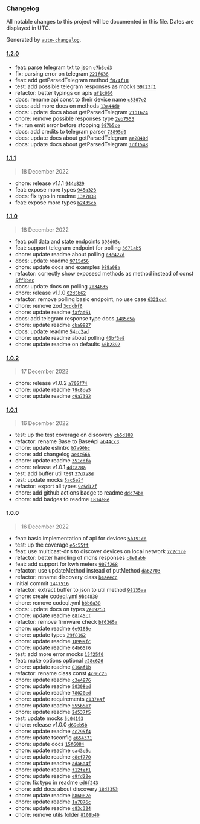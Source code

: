 ### Changelog

All notable changes to this project will be documented in this file. Dates are displayed in UTC.

Generated by [`auto-changelog`](https://github.com/CookPete/auto-changelog).

#### [1.2.0](https://github.com/jvandenaardweg/homewizard-energy-api/compare/1.1.1...1.2.0)

- feat: parse telegram txt to json [`e7b3ed3`](https://github.com/jvandenaardweg/homewizard-energy-api/commit/e7b3ed374a7a476d58ccf668793e5aaeebf1acf8)
- fix: parsing error on telegram [`221f636`](https://github.com/jvandenaardweg/homewizard-energy-api/commit/221f636b2b246d073d91cc6f67d2cbe9ccae0d54)
- feat: add getParsedTelegram method [`f874f18`](https://github.com/jvandenaardweg/homewizard-energy-api/commit/f874f18f0be427c90bb2ce64ece14970c49d8858)
- test: add possible telegram responses as mocks [`59f23f1`](https://github.com/jvandenaardweg/homewizard-energy-api/commit/59f23f1cd79e480a9dabc00c3287004b85651819)
- refactor: better typings on apis [`af1c066`](https://github.com/jvandenaardweg/homewizard-energy-api/commit/af1c0662abb3acb95fa0cca420e802f421ba954c)
- docs: rename api const to their device name [`c8307e2`](https://github.com/jvandenaardweg/homewizard-energy-api/commit/c8307e29ce1629be2d881da150d2a04f12a5066a)
- docs: add more docs on methods [`13a44d0`](https://github.com/jvandenaardweg/homewizard-energy-api/commit/13a44d015a8e130beab9bb7eb692b69b151f5c6c)
- docs: update docs about getParsedTelegram [`21b1624`](https://github.com/jvandenaardweg/homewizard-energy-api/commit/21b16244d7de3af1ee87ed831ad9dde656b4139e)
- chore: remove possible responses type [`2eb7553`](https://github.com/jvandenaardweg/homewizard-energy-api/commit/2eb7553f0d72382063cf3bec8b028cc7762c31e0)
- fix: run emit error before stopping [`987b5ce`](https://github.com/jvandenaardweg/homewizard-energy-api/commit/987b5ce645f53799eb44dc46d1d8dfbd201c97e6)
- docs: add credits to telegram parser [`73895d0`](https://github.com/jvandenaardweg/homewizard-energy-api/commit/73895d073f1a6dc56aacbef435bb4c76486ad830)
- docs: update docs about getParsedTelegram [`ae2848d`](https://github.com/jvandenaardweg/homewizard-energy-api/commit/ae2848dddf3d1c40e4b64807f2e493928f01b980)
- docs: update docs about getParsedTelegram [`1df1548`](https://github.com/jvandenaardweg/homewizard-energy-api/commit/1df15486db3d73eb30e3746ba40eefc6c62398b8)

#### [1.1.1](https://github.com/jvandenaardweg/homewizard-energy-api/compare/1.1.0...1.1.1)

> 18 December 2022

- chore: release v1.1.1 [`944e829`](https://github.com/jvandenaardweg/homewizard-energy-api/commit/944e829c7ab3955b6fb125e66f8bc70eac58a2ba)
- feat: expose more types [`945a323`](https://github.com/jvandenaardweg/homewizard-energy-api/commit/945a323389914fd92ad128cec2063f937dd2d3ea)
- docs: fix typo in readme [`13e7838`](https://github.com/jvandenaardweg/homewizard-energy-api/commit/13e783878a180409d3c8adf6436c15e6eb2add21)
- feat: expose more types [`b2435cb`](https://github.com/jvandenaardweg/homewizard-energy-api/commit/b2435cba322eb4e9a4c566aac7661cf90fd7efbe)

#### [1.1.0](https://github.com/jvandenaardweg/homewizard-energy-api/compare/1.0.2...1.1.0)

> 18 December 2022

- feat: poll data and state endpoints [`398d05c`](https://github.com/jvandenaardweg/homewizard-energy-api/commit/398d05c2053fb189ce5fd81559c45a6645ea9952)
- feat: support telegram endpoint for polling [`3671ab5`](https://github.com/jvandenaardweg/homewizard-energy-api/commit/3671ab59b890aa569de6c0071379ec6c74d4b03c)
- chore: update readme about polling [`e3c427d`](https://github.com/jvandenaardweg/homewizard-energy-api/commit/e3c427ddd8bbae8f8b9d2bbaf5925ea878f8eab5)
- docs: update readme [`9715d56`](https://github.com/jvandenaardweg/homewizard-energy-api/commit/9715d560325a192e719da8e3dd310dc0ef26c950)
- chore: update docs and examples [`988a08a`](https://github.com/jvandenaardweg/homewizard-energy-api/commit/988a08ae064dfbd7cccdf736693a00bf61fae693)
- refactor: correctly show exposesd methods as method instead of const [`5ff3bec`](https://github.com/jvandenaardweg/homewizard-energy-api/commit/5ff3becb867d67be16bfe6c149f9c69819783323)
- docs: update docs on polling [`7e34635`](https://github.com/jvandenaardweg/homewizard-energy-api/commit/7e3463537afccade23416f0520de1874f07816ee)
- chore: release v1.1.0 [`02d5b62`](https://github.com/jvandenaardweg/homewizard-energy-api/commit/02d5b62a30c67c3e3937536a431eb8d01c867f7e)
- refactor: remove polling basic endpoint, no use case [`6321cc4`](https://github.com/jvandenaardweg/homewizard-energy-api/commit/6321cc4206cbbd1c6649ea79285a4e73f5e1eae6)
- chore: remove zod [`3cdcbf6`](https://github.com/jvandenaardweg/homewizard-energy-api/commit/3cdcbf665ef755a913e9073c55be012acc344076)
- chore: update readme [`fafad61`](https://github.com/jvandenaardweg/homewizard-energy-api/commit/fafad61a1fa5ccbb5a88c0d5ccd47c2d81a06294)
- docs: add telegram response type docs [`1485c5a`](https://github.com/jvandenaardweg/homewizard-energy-api/commit/1485c5a21c48ae02e863c31d1dfa3cc7e7b22784)
- chore: update readme [`dba9927`](https://github.com/jvandenaardweg/homewizard-energy-api/commit/dba9927055f6af61bbf54b9ae62cce73b8ee24ce)
- docs: update readme [`54cc2ad`](https://github.com/jvandenaardweg/homewizard-energy-api/commit/54cc2ad0c9353e2b6bb22053145e528a914d94f5)
- chore: update readme about polling [`46bf3e8`](https://github.com/jvandenaardweg/homewizard-energy-api/commit/46bf3e84f64898fe960cb81827ccaab72e4d0068)
- chore: update readme on defaults [`66b2392`](https://github.com/jvandenaardweg/homewizard-energy-api/commit/66b2392f5233d32ea504e26a89d365bd5bd37631)

#### [1.0.2](https://github.com/jvandenaardweg/homewizard-energy-api/compare/1.0.1...1.0.2)

> 17 December 2022

- chore: release v1.0.2 [`a705f74`](https://github.com/jvandenaardweg/homewizard-energy-api/commit/a705f74f57aa7d44410f587a35720f276ecce598)
- chore: update readme [`79c8de5`](https://github.com/jvandenaardweg/homewizard-energy-api/commit/79c8de597d57c481d103167e98a7966b5cb95eed)
- chore: update readme [`c9a7392`](https://github.com/jvandenaardweg/homewizard-energy-api/commit/c9a739231ccc9fe3d237c5a292e128f1dee89cfb)

#### [1.0.1](https://github.com/jvandenaardweg/homewizard-energy-api/compare/1.0.0...1.0.1)

> 16 December 2022

- test: up the test coverage on discovery [`cb5d188`](https://github.com/jvandenaardweg/homewizard-energy-api/commit/cb5d188a03481ca53406720cb79ecf1cd2e796f6)
- refactor: rename Base to BaseApi [`ab44cc3`](https://github.com/jvandenaardweg/homewizard-energy-api/commit/ab44cc3b7907e56abaea277bbb33500f678c4c0e)
- chore: update eslintrc [`b7a90bc`](https://github.com/jvandenaardweg/homewizard-energy-api/commit/b7a90bc7b7a61efd05a4532afa699d8710568004)
- chore: add changelog [`ae4c666`](https://github.com/jvandenaardweg/homewizard-energy-api/commit/ae4c666a42baa3462b98a27c73aa711c493e7868)
- chore: update readme [`351cdfa`](https://github.com/jvandenaardweg/homewizard-energy-api/commit/351cdfafda8f0e1d8192b710c4d0580f462fa4e6)
- chore: release v1.0.1 [`4dca28a`](https://github.com/jvandenaardweg/homewizard-energy-api/commit/4dca28ad3be61c12b640cf5a2bd45e68b795fe68)
- test: add buffer util test [`37d7a8d`](https://github.com/jvandenaardweg/homewizard-energy-api/commit/37d7a8db56c2ff17c29913f82ba4a75fb480493d)
- test: update mocks [`5ac5e2f`](https://github.com/jvandenaardweg/homewizard-energy-api/commit/5ac5e2f4657f0bec33811235e146a469c27f63a2)
- refactor: export all types [`9c5d12f`](https://github.com/jvandenaardweg/homewizard-energy-api/commit/9c5d12f54fade829ef747bcc0991efeef0bb0404)
- chore: add github actions badge to readme [`ddc74ba`](https://github.com/jvandenaardweg/homewizard-energy-api/commit/ddc74ba65d303ac5524534e2a4dfa337cd498653)
- chore: add badges to readme [`1814e8e`](https://github.com/jvandenaardweg/homewizard-energy-api/commit/1814e8ef31e8689ade101c325f20682bd2c48ade)

#### 1.0.0

> 16 December 2022

- feat: basic implementation of api for devices [`5b191cd`](https://github.com/jvandenaardweg/homewizard-energy-api/commit/5b191cd31f598e2567c400b0e921aaedacb99863)
- test: up the coverage [`e5c55ff`](https://github.com/jvandenaardweg/homewizard-energy-api/commit/e5c55ff3fe130e61b9c07715419bd21dc4de5657)
- feat: use multicast-dns to discover devices on local network [`7c2c1ce`](https://github.com/jvandenaardweg/homewizard-energy-api/commit/7c2c1ceeb058471e88052eda9f15d7c3499eb42f)
- refactor: better handling of mdns responses [`c8e8abb`](https://github.com/jvandenaardweg/homewizard-energy-api/commit/c8e8abb422154c117242c721acf12491e929117b)
- feat: add support for kwh meters [`907f268`](https://github.com/jvandenaardweg/homewizard-energy-api/commit/907f26820c61ba9f391aef8479d157c4f62950f8)
- refactor: use updateMethod instead of putMethod [`da62703`](https://github.com/jvandenaardweg/homewizard-energy-api/commit/da6270333c1a7d9a5fa5cd434186b9a1c4c78383)
- refactor: rename discovery class [`b4aeecc`](https://github.com/jvandenaardweg/homewizard-energy-api/commit/b4aeecc73439ba28b68ec7810a55a70a0db74e42)
- Initial commit [`1447516`](https://github.com/jvandenaardweg/homewizard-energy-api/commit/144751635ce0d7e5b84747fd69f6037b6c6c4016)
- refactor: extract buffer to json to util method [`98135ae`](https://github.com/jvandenaardweg/homewizard-energy-api/commit/98135ae9c7be819c487e8f75bfa1892118f81b2e)
- chore: create codeql.yml [`9bc4830`](https://github.com/jvandenaardweg/homewizard-energy-api/commit/9bc4830cc7198faf75f3af443a0c6bdc7130aa9a)
- chore: remove codeql.yml [`bbb6a38`](https://github.com/jvandenaardweg/homewizard-energy-api/commit/bbb6a38e3baa70d2e774a45aa700fed397f7b1db)
- docs: update docs on types [`2e09253`](https://github.com/jvandenaardweg/homewizard-energy-api/commit/2e0925339cd75e08424ac0c84581f33e4afff742)
- chore: update readme [`08f45cf`](https://github.com/jvandenaardweg/homewizard-energy-api/commit/08f45cf48bfdb567bd9106982b81d2432ed0366b)
- refactor: remove firmware check [`bf6365a`](https://github.com/jvandenaardweg/homewizard-energy-api/commit/bf6365af15acde3114ad76bd8b1b6a8eb66357df)
- chore: update readme [`6e9185e`](https://github.com/jvandenaardweg/homewizard-energy-api/commit/6e9185e0fd6db4619b40f2b67d08820d2a1a6bdc)
- chore: update types [`29f8162`](https://github.com/jvandenaardweg/homewizard-energy-api/commit/29f81626da2053507475ca0c7d7a775815088de7)
- chore: update readme [`18999fc`](https://github.com/jvandenaardweg/homewizard-energy-api/commit/18999fcf1b4abe1d9a521e86a6500a80d473a8ac)
- chore: update readme [`04b65f6`](https://github.com/jvandenaardweg/homewizard-energy-api/commit/04b65f6a655a3be6de8e12d862c1a3dad028c9b3)
- test: add more error mocks [`15f25f0`](https://github.com/jvandenaardweg/homewizard-energy-api/commit/15f25f01e5d96192fe9ddd66870fc1d27cabb715)
- feat: make options optional [`e28c626`](https://github.com/jvandenaardweg/homewizard-energy-api/commit/e28c6264a5b65531d43720eaccad375bb85a9121)
- chore: update readme [`816af1b`](https://github.com/jvandenaardweg/homewizard-energy-api/commit/816af1b6c05c11979cb427d6038b0a9921920ed6)
- refactor: rename class const [`4c06c25`](https://github.com/jvandenaardweg/homewizard-energy-api/commit/4c06c25d24412edfcc6d8df5c517157fdf01fbbd)
- chore: update readme [`c3e4976`](https://github.com/jvandenaardweg/homewizard-energy-api/commit/c3e49764892441dd24087b388896bf4acac85a7e)
- chore: update readme [`50308ed`](https://github.com/jvandenaardweg/homewizard-energy-api/commit/50308ed3db9418bcb0305263befd23c44e61b71f)
- chore: update readme [`78020ed`](https://github.com/jvandenaardweg/homewizard-energy-api/commit/78020ed0531f1a43419b34db0ae5926a2e6967b1)
- chore: update requirements [`c137eaf`](https://github.com/jvandenaardweg/homewizard-energy-api/commit/c137eaf88cda621d6b45ad9d8471eb33a2a49d87)
- chore: update readme [`555b5e7`](https://github.com/jvandenaardweg/homewizard-energy-api/commit/555b5e74c8684f1b1309229afc1e6988fadece1e)
- chore: update readme [`2d537f5`](https://github.com/jvandenaardweg/homewizard-energy-api/commit/2d537f565be1fe312a60762f961cd7425bf2c2fe)
- test: update mocks [`5c04193`](https://github.com/jvandenaardweg/homewizard-energy-api/commit/5c04193094f2f58a166e3b5a5d325e063c4d5431)
- chore: release v1.0.0 [`d69eb5b`](https://github.com/jvandenaardweg/homewizard-energy-api/commit/d69eb5b4da05be0ca95bee94334d19d4d840d220)
- chore: update readme [`cc795f4`](https://github.com/jvandenaardweg/homewizard-energy-api/commit/cc795f4feb13eba7bf64e8d3b2a569cdc9779de5)
- chore: update tsconfig [`e654371`](https://github.com/jvandenaardweg/homewizard-energy-api/commit/e654371d2a0c9bcd33da7da65f9bef73881e3df6)
- chore: update docs [`15f6084`](https://github.com/jvandenaardweg/homewizard-energy-api/commit/15f6084fd10b4685cd2e782de4e81e0612cdaeda)
- chore: update readme [`ea43e5c`](https://github.com/jvandenaardweg/homewizard-energy-api/commit/ea43e5ceee8b2e17b9aff2e039c89523d48fd1cc)
- chore: update readme [`c8cf770`](https://github.com/jvandenaardweg/homewizard-energy-api/commit/c8cf7703b61d7974862fb1a121d8bd1b7d1d5fc8)
- chore: update readme [`ada6a4f`](https://github.com/jvandenaardweg/homewizard-energy-api/commit/ada6a4fcea402a0cd4ec0d99512f53d2b9ea6f9b)
- chore: update readme [`f12fef1`](https://github.com/jvandenaardweg/homewizard-energy-api/commit/f12fef1989f3032dc21a1c8b59e0844246d9c928)
- chore: update readme [`e9fd22e`](https://github.com/jvandenaardweg/homewizard-energy-api/commit/e9fd22e7fe0728596b0f46d1385e5e9c81c2df88)
- chore: fix typo in readme [`ed6f243`](https://github.com/jvandenaardweg/homewizard-energy-api/commit/ed6f2432ff58968f6e066d6d159e8f4110f67777)
- chore: add docs about discovery [`18d3353`](https://github.com/jvandenaardweg/homewizard-energy-api/commit/18d3353ef731d9cc911bd2b3ae84968136abdc1a)
- chore: update readme [`b86082e`](https://github.com/jvandenaardweg/homewizard-energy-api/commit/b86082eba278f2ee78b4af40aeaeddb26f08c585)
- chore: update readme [`1a7876c`](https://github.com/jvandenaardweg/homewizard-energy-api/commit/1a7876cca05381bb36f89d07c9608ffc45aaded4)
- chore: update readme [`e83c324`](https://github.com/jvandenaardweg/homewizard-energy-api/commit/e83c324daba4b476128c2d6ab35183082a911e90)
- chore: remove utils folder [`8108b40`](https://github.com/jvandenaardweg/homewizard-energy-api/commit/8108b404e8a797079d6a5e6634ba16da1d8ad9e7)
